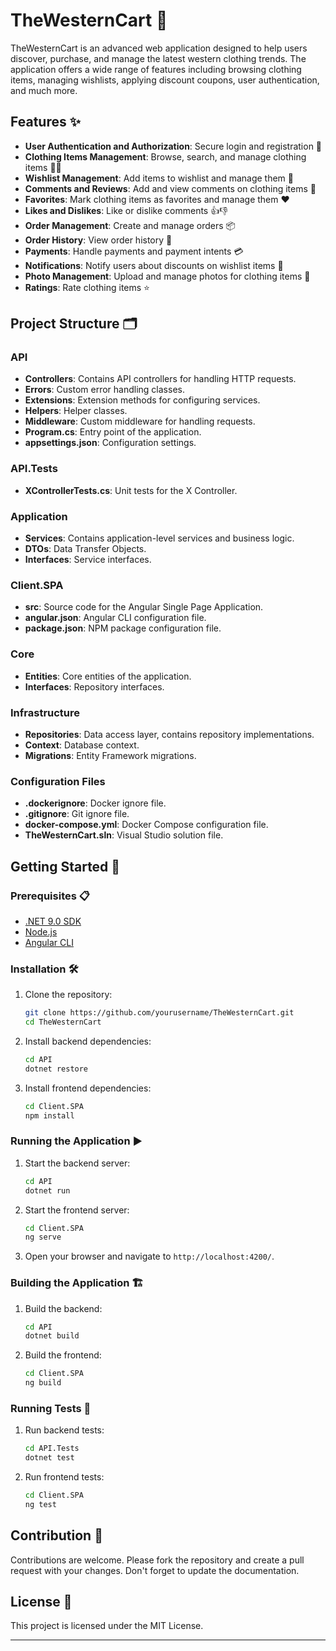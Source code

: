 # TheWesternCart 🛒

TheWesternCart is an advanced web application designed to help users discover, purchase, and manage the latest western clothing trends. The application offers a wide range of features including browsing clothing items, managing wishlists, applying discount coupons, user authentication, and much more.

## Features ✨
- **User Authentication and Authorization**: Secure login and registration 🔐
- **Clothing Items Management**: Browse, search, and manage clothing items 👗👖
- **Wishlist Management**: Add items to wishlist and manage them 📝
- **Comments and Reviews**: Add and view comments on clothing items 💬
- **Favorites**: Mark clothing items as favorites and manage them ❤️
- **Likes and Dislikes**: Like or dislike comments 👍👎
- **Order Management**: Create and manage orders 📦
- **Order History**: View order history 📜
- **Payments**: Handle payments and payment intents 💳
- **Notifications**: Notify users about discounts on wishlist items 🔔
- **Photo Management**: Upload and manage photos for clothing items 📸
- **Ratings**: Rate clothing items ⭐

## Project Structure 🗂️

### API
- **Controllers**: Contains API controllers for handling HTTP requests.
- **Errors**: Custom error handling classes.
- **Extensions**: Extension methods for configuring services.
- **Helpers**: Helper classes.
- **Middleware**: Custom middleware for handling requests.
- **Program.cs**: Entry point of the application.
- **appsettings.json**: Configuration settings.

### API.Tests

- **XControllerTests.cs**: Unit tests for the X Controller.

### Application
- **Services**: Contains application-level services and business logic.
- **DTOs**: Data Transfer Objects.
- **Interfaces**: Service interfaces.

### Client.SPA

- **src**: Source code for the Angular Single Page Application.
- **angular.json**: Angular CLI configuration file.
- **package.json**: NPM package configuration file.

### Core
- **Entities**: Core entities of the application.
- **Interfaces**: Repository interfaces.

### Infrastructure
- **Repositories**: Data access layer, contains repository implementations.
- **Context**: Database context.
- **Migrations**: Entity Framework migrations.

### Configuration Files
- **.dockerignore**: Docker ignore file.
- **.gitignore**: Git ignore file.
- **docker-compose.yml**: Docker Compose configuration file.
- **TheWesternCart.sln**: Visual Studio solution file.

## Getting Started 🚀

### Prerequisites 📋
- [.NET 9.0 SDK](https://dotnet.microsoft.com/download/dotnet/9.0)
- [Node.js](https://nodejs.org/)
- [Angular CLI](https://angular.io/cli)

### Installation 🛠️

1. Clone the repository:
    ```sh
    git clone https://github.com/yourusername/TheWesternCart.git
    cd TheWesternCart
    ```

2. Install backend dependencies:
    ```sh
    cd API
    dotnet restore
    ```

3. Install frontend dependencies:
    ```sh
    cd Client.SPA
    npm install
    ```

### Running the Application ▶️

1. Start the backend server:
    ```sh
    cd API
    dotnet run
    ```

2. Start the frontend server:
    ```sh
    cd Client.SPA
    ng serve
    ```

3. Open your browser and navigate to `http://localhost:4200/`.

### Building the Application 🏗️

1. Build the backend:
    ```sh
    cd API
    dotnet build
    ```

2. Build the frontend:
    ```sh
    cd Client.SPA
    ng build
    ```

### Running Tests 🧪

1. Run backend tests:
    ```sh
    cd API.Tests
    dotnet test
    ```

2. Run frontend tests:
    ```sh
    cd Client.SPA
    ng test
    ```

## Contribution 🤝

Contributions are welcome. Please fork the repository and create a pull request with your changes. Don't forget to update the documentation.

## License 📄

This project is licensed under the MIT License.

---
